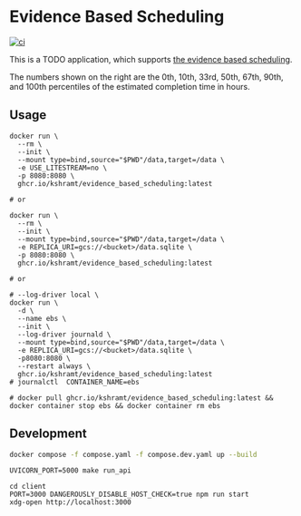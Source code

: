 # Evidence Based Scheduling

[![ci](https://github.com/kshramt/evidence_based_scheduling/actions/workflows/ci.yml/badge.svg)](https://github.com/kshramt/evidence_based_scheduling/actions/workflows/ci.yml)

This is a TODO application, which supports [the evidence based scheduling](https://www.joelonsoftware.com/2007/10/26/evidence-based-scheduling/).

The numbers shown on the right are the 0th, 10th, 33rd, 50th, 67th, 90th, and 100th percentiles of the estimated completion time in hours.

## Usage

```
docker run \
  --rm \
  --init \
  --mount type=bind,source="$PWD"/data,target=/data \
  -e USE_LITESTREAM=no \
  -p 8080:8080 \
  ghcr.io/kshramt/evidence_based_scheduling:latest

# or

docker run \
  --rm \
  --init \
  --mount type=bind,source="$PWD"/data,target=/data \
  -e REPLICA_URI=gcs://<bucket>/data.sqlite \
  -p 8080:8080 \
  ghcr.io/kshramt/evidence_based_scheduling:latest

# or

# --log-driver local \
docker run \
  -d \
  --name ebs \
  --init \
  --log-driver journald \
  --mount type=bind,source="$PWD"/data,target=/data \
  -e REPLICA_URI=gcs://<bucket>/data.sqlite \
  -p8080:8080 \
  --restart always \
  ghcr.io/kshramt/evidence_based_scheduling:latest
# journalctl  CONTAINER_NAME=ebs

# docker pull ghcr.io/kshramt/evidence_based_scheduling:latest && docker container stop ebs && docker container rm ebs
```

## Development

```bash
docker compose -f compose.yaml -f compose.dev.yaml up --build
```

```
UVICORN_PORT=5000 make run_api
```

```
cd client
PORT=3000 DANGEROUSLY_DISABLE_HOST_CHECK=true npm run start
xdg-open http://localhost:3000
```
